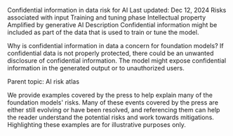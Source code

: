 Confidential information in data risk for AI
Last updated: Dec 12, 2024
Risks associated with input
Training and tuning phase
Intellectual property
Amplified by generative AI
Description
Confidential information might be included as part of the data that is used to train or tune the model.

Why is confidential information in data a concern for foundation models?
If confidential data is not properly protected, there could be an unwanted disclosure of confidential information. The model might expose confidential information in the generated output or to unauthorized users.

Parent topic: AI risk atlas

We provide examples covered by the press to help explain many of the foundation models' risks. Many of these events covered by the press are either still evolving or have been resolved, and referencing them can help the reader understand the potential risks and work towards mitigations. Highlighting these examples are for illustrative purposes only.
